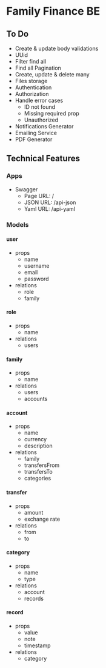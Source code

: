 # Family Finance BE

## To Do

- Create & update body validations
- UUid
- Filter find all
- Find all Pagination
- Create, update & delete many
- Files storage
- Authentication
- Authorization
- Handle error cases
  - ID not found
  - Missing required prop
  - Unauthorized
- Notifications Generator
- Emailing Service
- PDF Generator

## Technical Features

### Apps

- Swagger
  - Page URL: /
  - JSON URL: /api-json
  - Yaml URL: /api-yaml

### Models

#### user

- props
  - name
  - username
  - email
  - password
- relations
  - role
  - family

#### role

- props
  - name
- relations
  - users

#### family

- props
  - name
- relations
  - users
  - accounts

#### account

- props
  - name
  - currency
  - description
- relations
  - family
  - transfersFrom
  - transfersTo
  - categories

#### transfer

- props
  - amount
  - exchange rate
- relations
  - from
  - to

#### category

- props
  - name
  - type
- relations
  - account
  - records

#### record

- props
  - value
  - note
  - timestamp
- relations
  - category
